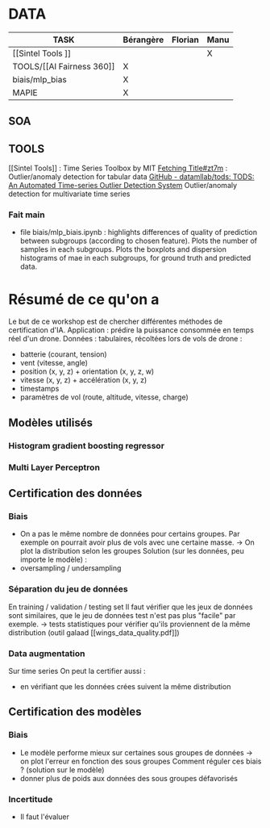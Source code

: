 
# DATA

| TASK                      | Bérangère | Florian | Manu |
| ------------------------- | --------- | ------- | ---- |
| [[Sintel Tools  ]]        |           |         | X    |
| TOOLS/[[AI Fairness 360]] | X         |         |      |
| biais/mlp_bias            | X         |         |      |
| MAPIE                     | X          |         |      |


## SOA

## TOOLS
[[Sintel Tools]] : Time Series Toolbox by MIT
[Fetching Title#zt7m](https://pyod.readthedocs.io/en/latest/index.html)  : Outlier/anomaly detection for tabular data
[GitHub - datamllab/tods: TODS: An Automated Time-series Outlier Detection System](https://github.com/datamllab/tods) Outlier/anomaly detection for multivariate time series




### Fait main 
- file biais/mlp_biais.ipynb : highlights differences of quality of prediction between subgroups (according to chosen feature). Plots the number of samples in each subgroups. Plots the boxplots and dispersion histograms of mae in each subgroups, for ground truth and predicted data.


# Résumé de ce qu'on a

Le but de ce workshop est de chercher différentes méthodes de certification d'IA. 
Application : prédire la puissance consommée en temps réel d'un drone.
Données : tabulaires, récoltées lors de vols de drone :
- batterie (courant, tension)
- vent (vitesse, angle)
- position (x, y, z) + orientation (x, y, z, w)
- vitesse (x, y, z) + accélération (x, y, z)
- timestamps 
- paramètres de vol (route, altitude, vitesse, charge)

## Modèles utilisés
### Histogram gradient boosting regressor
### Multi Layer Perceptron


## Certification des données
### Biais
- On a pas le même nombre de données pour certains groupes. Par exemple on pourrait avoir plus de vols avec une certaine masse.
-> On plot la distribution selon les groupes
Solution (sur les données, peu importe le modèle) :
- oversampling / undersampling 
### Séparation du jeu de données
En training / validation / testing set 
Il faut vérifier que les jeux de données sont similaires, que le jeu de données test n'est pas plus "facile" par exemple.
-> tests statistiques pour vérifier qu'ils proviennent de la même distribution (outil galaad [[wings_data_quality.pdf]])
### Data augmentation 
Sur time series
On peut la certifier aussi : 
- en vérifiant que les données crées suivent la même distribution 

## Certification des modèles
### Biais 
- Le modèle performe mieux sur certaines sous groupes de données
-> on plot l'erreur en fonction des sous groupes 
Comment réguler ces biais ? (solution sur le modèle)
- donner plus de poids aux données des sous groupes défavorisés 
### Incertitude
- Il faut l'évaluer 